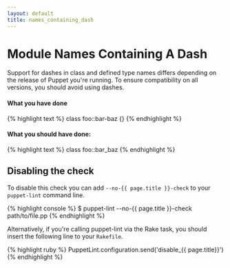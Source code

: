 ```yaml
---
layout: default
title: names_containing_dash
---
```


# Module Names Containing A Dash

Support for dashes in class and defined type names differs depending on the
release of Puppet you're running.  To ensure compatibility on all versions, you
should avoid using dashes.

#### What you have done
{% highlight text %}
class foo::bar-baz {}
{% endhighlight %}

#### What you should have done:
{% highlight text %}
class foo::bar_baz
{% endhighlight %}

## Disabling the check

To disable this check you can add `--no-{{ page.title }}-check` to your
`puppet-lint` command line.

{% highlight console %}
$ puppet-lint --no-{{ page.title }}-check path/to/file.pp
{% endhighlight %}

Alternatively, if you're calling puppet-lint via the Rake task, you should
insert the following line to your `Rakefile`.

{% highlight ruby %}
PuppetLint.configuration.send('disable_{{ page.title}}')
{% endhighlight %}

